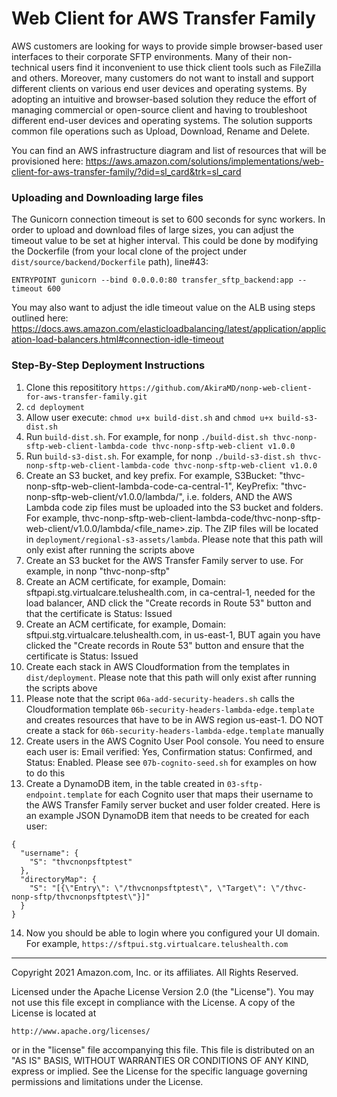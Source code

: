 # Web Client for AWS Transfer Family
AWS customers are looking for ways to provide simple browser-based user interfaces to their corporate SFTP environments. Many of their non-technical users find it inconvenient to use thick client tools such as FileZilla and others. Moreover, many customers do not want to install and support different clients on various end user devices and operating systems. By adopting an intuitive and browser-based solution they reduce the effort of managing commercial or open-source client and having to troubleshoot different end-user devices and operating systems. 
The solution supports common file operations such as Upload, Download, Rename and Delete.

You can find an AWS infrastructure diagram and list of resources that will be provisioned here: https://aws.amazon.com/solutions/implementations/web-client-for-aws-transfer-family/?did=sl_card&trk=sl_card



### Uploading and Downloading large files
The Gunicorn connection timeout is set to 600 seconds for sync workers. In order to upload and download files of large sizes, you can adjust the timeout value to be set at higher interval. This could be done by modifying the Dockerfile (from your local clone of the project under `dist/source/backend/Dockerfile` path), line#43:

````
ENTRYPOINT gunicorn --bind 0.0.0.0:80 transfer_sftp_backend:app --timeout 600
````

You may also want to adjust the idle timeout value on the ALB using steps outlined here: https://docs.aws.amazon.com/elasticloadbalancing/latest/application/application-load-balancers.html#connection-idle-timeout

### Step-By-Step Deployment Instructions
1. Clone this reposititory  `https://github.com/AkiraMD/nonp-web-client-for-aws-transfer-family.git`
2. `cd deployment`
3. Allow user execute: `chmod u+x build-dist.sh` and `chmod u+x build-s3-dist.sh`
4. Run `build-dist.sh`. For example, for nonp `./build-dist.sh thvc-nonp-sftp-web-client-lambda-code thvc-nonp-sftp-web-client v1.0.0`
5. Run `build-s3-dist.sh`. For example, for nonp `./build-s3-dist.sh thvc-nonp-sftp-web-client-lambda-code thvc-nonp-sftp-web-client v1.0.0`
6. Create an S3 bucket, and key prefix. For example, S3Bucket: "thvc-nonp-sftp-web-client-lambda-code-ca-central-1", KeyPrefix: "thvc-nonp-sftp-web-client/v1.0.0/lambda/", i.e. folders, AND the AWS Lambda code zip files must be uploaded into the S3 bucket and folders. For example, thvc-nonp-sftp-web-client-lambda-code/thvc-nonp-sftp-web-client/v1.0.0/lambda/<file_name>.zip. The ZIP files will be located in `deployment/regional-s3-assets/lambda`. Please note that this path will only exist after running the scripts above
7. Create an S3 bucket for the AWS Transfer Family server to use. For example, in nonp "thvc-nonp-sftp"
8. Create an ACM certificate, for example, Domain: sftpapi.stg.virtualcare.telushealth.com, in ca-central-1, needed for the load balancer, AND click the "Create records in Route 53" button and that the certificate is Status: Issued
9. Create an ACM certificate, for example, Domain: sftpui.stg.virtualcare.telushealth.com, in us-east-1, BUT again you have clicked the "Create records in Route 53" button and ensure that the certificate is Status: Issued
10. Create each stack in AWS Cloudformation from the templates in `dist/deployment`. Please note that this path will only exist after running the scripts above
11. Please note that the script `06a-add-security-headers.sh` calls the Cloudformation template `06b-security-headers-lambda-edge.template` and creates resources that have to be in AWS region us-east-1. DO NOT create a stack for `06b-security-headers-lambda-edge.template` manually
12. Create users in the AWS Cognito User Pool console. You need to ensure each user is: Email verified: Yes, Confirmation status: Confirmed, and Status: Enabled. Please see `07b-cognito-seed.sh` for examples on how to do this
13. Create a DynamoDB item, in the table created in `03-sftp-endpoint.template` for each Cognito user that maps their username to the AWS Transfer Family server bucket and user folder created. Here is an example JSON DynamoDB item that needs to be created for each user:

```
{
  "username": {
    "S": "thvcnonpsftptest"
  },
  "directoryMap": {
    "S": "[{\"Entry\": \"/thvcnonpsftptest\", \"Target\": \"/thvc-nonp-sftp/thvcnonpsftptest\"}]"
  }
}
```

14. Now you should be able to login where you configured your UI domain. For example, `https://sftpui.stg.virtualcare.telushealth.com`

***

Copyright 2021 Amazon.com, Inc. or its affiliates. All Rights Reserved.

Licensed under the Apache License Version 2.0 (the "License"). You may not use this file except in compliance with the 
License. A copy of the License is located at

    http://www.apache.org/licenses/

or in the "license" file accompanying this file. This file is distributed on an "AS IS" BASIS, WITHOUT WARRANTIES OR 
CONDITIONS OF ANY KIND, express or implied. See the License for the specific language governing permissions and 
limitations under the License.
